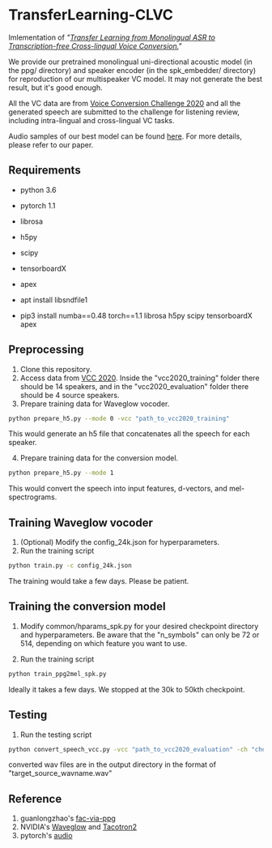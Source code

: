 # TransferLearning-CLVC

Imlementation of _"[Transfer Learning from Monolingual ASR to Transcription-free Cross-lingual Voice Conversion.](https://arxiv.org/abs/2009.14668)"_  

We provide our pretrained monolingual uni-directional acoustic model (in the ppg/ directory) and speaker encoder (in the spk_embedder/ directory) for reproduction of our multispeaker VC model. It may not generate the best result, but it's good enough.  
  
All the VC data are from [Voice Conversion Challenge 2020](http://www.vc-challenge.org/) and all the generated speech are submitted to the challenge for listening review, including intra-lingual and cross-lingual VC tasks.  

Audio samples of our best model can be found [here](https://drive.google.com/drive/folders/1q9ZF8BatBItM9IwZ-YEIUG2Dde-Cz7Ha?usp=sharing).
For more details, please refer to our paper.


## Requirements
- python 3.6
- pytorch 1.1
- librosa
- h5py
- scipy
- tensorboardX
- apex

- apt install libsndfile1

- pip3 install numba==0.48 torch==1.1 librosa h5py scipy tensorboardX apex


## Preprocessing
1. Clone this repository.  
2. Access data from [VCC 2020](http://www.vc-challenge.org/). Inside the "vcc2020_training" folder there should be 14 speakers, and in the "vcc2020_evaluation" folder there should be 4 source speakers.  
3. Prepare training data for Waveglow vocoder.
```bash
python prepare_h5.py --mode 0 -vcc "path_to_vcc2020_training" 
```
This would generate an h5 file that concatenates all the speech for each speaker.  

4. Prepare training data for the conversion model.
```bash
python prepare_h5.py --mode 1
```
This would convert the speech into input features, d-vectors, and mel-spectrograms.


## Training Waveglow vocoder
1. (Optional) Modify the config_24k.json for hyperparameters.
2. Run the training script
```bash
python train.py -c config_24k.json
```
The training would take a few days. Please be patient.


## Training the conversion model
1. Modify common/hparams_spk.py for your desired checkpoint directory and hyperparameters.
Be aware that the "n_symbols" can only be 72 or 514, depending on which feature you want to use.

2. Run the training script
```bash
python train_ppg2mel_spk.py
```
Ideally it takes a few days. We stopped at the 30k to 50kth checkpoint. 



## Testing
1. Run the testing script
```bash
python convert_speech_vcc.py -vcc "path_to_vcc2020_evaluation" -ch "checkpoint_of_conversion_model" -m "ppg_model_you_used" -wg "waveglow_checkpoint" -o "vcc2020_evaluation/output_directory/"
```
converted wav files are in the output directory in the format of "target_source_wavname.wav"


## Reference
1. guanlongzhao's [fac-via-ppg](https://github.com/guanlongzhao/fac-via-ppg)
2. NVIDIA's [Waveglow](https://github.com/NVIDIA/waveglow) and [Tacotron2](https://github.com/NVIDIA/tacotron2)
3. pytorch's [audio](https://github.com/pytorch/audio)

